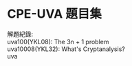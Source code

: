 # CPE-UVA 題目集  
解題紀錄:  
uva100(YKL08): The 3n + 1 problem   
uva10008(YKL32): What's Cryptanalysis?  
uva
